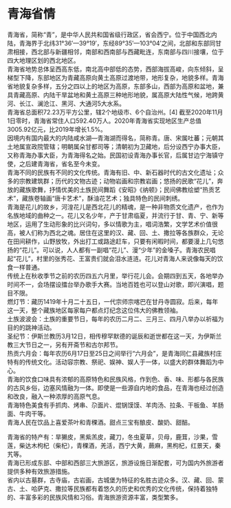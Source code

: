 # 青海省情  
青海省，简称“青”，是中华人民共和国省级行政区，省会西宁。位于中国西北内陆，青海界于北纬31°36′—39°19′，东经89°35′—103°04′之间，北部和东部同甘肃相接，西北部与新疆相邻，南部和西南部与西藏毗连，东南部与四川接壤，位于四大地理区划的西北地区。  
青海省地势总体呈西高东低，南北高中部低的态势，西部海拔高峻，向东倾斜，呈梯型下降，东部地区为青藏高原向黄土高原过渡地带，地形复杂，地貌多样。青海省地貌复杂多样，五分之四以上的地区为高原，东部多山，西部为高原和盆地，兼具青藏高原、内陆干旱盆地和黄土高原三种地形地貌，属高原大陆性气候，地跨黄河、长江、澜沧江、黑河、大通河5大水系。  
青海省总面积72.23万平方公里，辖2个地级市、6个自治州。[4] 截至2020年11月1日零时，青海省常住人口592.40万人。2020年青海省实现地区生产总值3005.92亿元，比2019年增长1.5%。  
因境内有国内最大的内陆咸水湖—青海湖而得名，简称青。唐、宋属吐蕃；元朝其土地属宣政院管辖；明朝属朵甘都司等；清朝初为卫藏地，后分设西宁办事大臣，又称青海办事大臣，为青海得名之始。民国初设青海办事长官，后属甘边宁海镇守使，之后建青海省，省名至今未变。  
青海不同的民族有不同的文化传统。青海有旧、中、新石器时代的古文化遗址；众多的宗教建筑群；历代的文物古迹；动物岩画和宗教岩画；悠扬的民歌“花儿”，奔放的藏族歌舞，抒情优美的土族民间舞蹈《安昭》《纳顿》；民间佛教绘塑“热贡艺术”，藏族卷轴画“唐卡艺术”，酥油花艺术；独具特色的民间刺绣。  
青海是花儿的故乡，河湟花儿是西北花儿的精魂，是一种非物质文化遗产，也作为名族地域的曲种之一。花儿又名少年，产于甘肃临夏，并流行于甘、青、宁、新等地区，运用了生动形象的比兴词句，多以情歌为主，唱词浩繁，文学艺术价值很高，被人们称为西北之魂。居住在这里的汉、藏、回、土、撒拉等各族群众，无论在田间耕作，山野放牧，外出打工或路途赶车，只要有闲暇时间，都要漫上几句悠扬的“花儿”。可以说，人人都有一副唱“花儿”、漫“少年”的金嗓子。青海农民唱起“花儿”，村里的张秀花、王富贵们就会泪水涟涟。花儿对青海人来说像每天的饮食一样普通。  
传统上在秋收季节之前的农历四五六月里，举行花儿会。会期四到五天，各地举办时间不一，会场摆设擂台举办歌手大赛。当地百姓也可以登山对歌，即兴演唱，题目不限。  
燃灯节：藏历1419年十月二十五日，一代宗师宗喀巴在甘丹寺圆寂。后来，每年这一天，整个藏族地区每家每户都点灯纪念这位伟大的佛教领袖。  
土族波波会：土族的重要节日，每年的农历二月二、三月三、四月八举办以祈福为目的的跳神活动。  
圣纪节：伊斯兰教历3月12日，相传穆罕默德的诞辰和逝世都在这一天，为伊斯兰教三大节日之一，另有开斋节和古尔邦节。  
热贡六月会：每年农历6月17日至25日之间举行“六月会”，是青海同仁县藏族村庄特有的传统文化。活动容宗教、祭祀、娱神、娱人于一体，以盛大的群体舞蹈为中心。  
青海的饮食口味具有浓郁的高原特色和民族风格，作到色、香、味、形都与各民族的古风乡俗，边塞风情融为一体。即使是一些源自内地的食品，在青海也经过创造和改良，融入一种浓厚的高原气息。  
青海特色美食有手抓肉、烤串、尕面片、焜锅馍馍、羊肉汤、拉条、干板鱼、羊肠面、牛肉干等。  
青海人民在饮品上喜爱茶叶和青稞酒。甜点三宝有酿皮、酸奶、甜醅。  

青海省的特产有：旱獭皮，黑紫羔皮，藏刀，冬虫夏草，贝母，鹿茸，沙果，雪莲，柴达木枸杞（柴杞），青稞酒，羌活，西宁大黄，蕨麻，黑枸杞，红景天，秦艽等。  
青海已形成东部、中部和西部三大旅游区，旅游设施日渐配套，可为国内外旅游者提供多种有效旅游措施。  
省内以古墓群，古寺庙，古岩画，古城堡为特征的名胜古迹众多。汉、藏、回、蒙古、土、哈萨克、撒拉等民族都有着悠久的历史和优秀的文化传统，保持着独特的、丰富多彩的民族风情和习俗。青海旅游资源丰富，类型繁多。  
<!-- Last processed: 2025-07-22 03:44:28 -->
